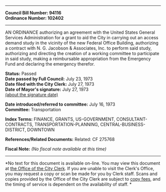 * * * * *  
  
**Council Bill Number: [](#h0)[](#h2)94116**   
**Ordinance Number: 102402**  
  
* * * * *  
  
AN ORDINANCE authorizing an agreement with the United States General Services Administration for a grant to aid the City in carrying out an access demand study in the vicinity of the new Federal Office Building, authorizing a contract with N. G. Jacobson & Associates, Inc. to perform said study, authorizing and directing the creation of a working committee to participate in said study, making a reimbursable appropriation from the Emergency Fund and declaring the emergency therefor.  
  
**Status:** Passed   
**Date passed by Full Council:** July 23, 1973   
**Date filed with the City Clerk:** July 27, 1973   
**Date of Mayor's signature:** July 27, 1973   
[(about the signature date)](/~public/approvaldate.htm)   
  
  
**Date introduced/referred to committee:** July 16, 1973   
**Committee:** Transportation   
  
**Index Terms:** FINANCE, GRANTS, US-GOVERNMENT, CONSULTANT-CONTRACTS, TRANSPORTATION-PLANNING, CENTRAL-BUSINESS-DISTRICT, DOWNTOWN  
  
**References/Related Documents:** Related: CF 275768  
  
**Fiscal Note:** *(No fiscal note available at this time)*  
  
* * * * *  
  
*No text for this document is available on-line. You may view this document at [the Office of the City Clerk](http://www.seattle.gov/leg/clerk/contactUs.htm). If you are unable to visit the Clerk's Office, you may request a copy or scan be made for you by Clerk staff. Scans and copies provided by the Office of the City Clerk are subject to [copy fees](http://clerk.seattle.gov/~public/clerkfees.htm), and the timing of service is dependent on the availability of staff. *  
  
  

